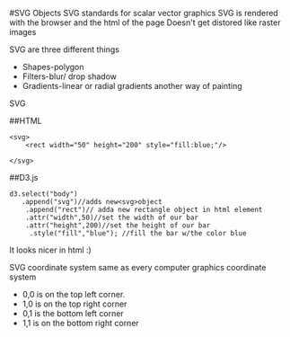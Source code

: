 #SVG Objects
SVG standards for scalar vector graphics
SVG is rendered with the browser and the html of the page
Doesn't get distored like raster images

SVG are three different things
* Shapes-polygon
* Filters-blur/ drop shadow
* Gradients-linear or radial gradients another way of painting

SVG

##HTML
```
<svg>
	<rect width="50" height="200" style="fill:blue;"/>

</svg>

```

##D3.js
```
d3.select("body")
   .append("svg")//adds new<svg>object
    .append("rect")// adda new rectangle object in html element
    .attr("width",50)//set the width of our bar
    .attr("height",200)//set the height of our bar
     .style("fill","blue"); //fill the bar w/the color blue
```

It looks nicer in html :)

SVG coordinate system
same as every computer graphics coordinate system
* 0,0 is on the top left corner.
* 1,0 is on the top right corner
* 0,1 is the bottom left corner
* 1,1 is on the bottom right corner

